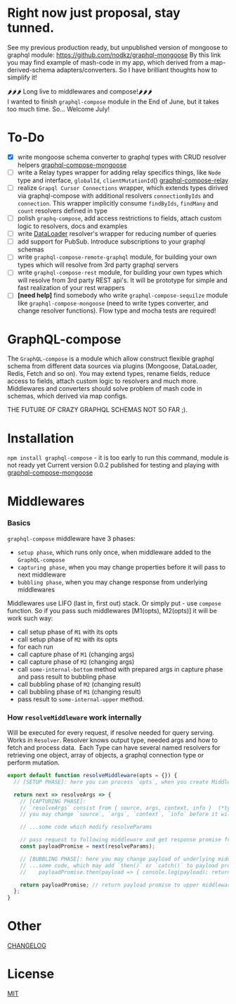 # Right now just proposal, stay tunned.
See my previous production ready, but unpublished version of mongoose to graphql module: https://github.com/nodkz/graphql-mongoose
By this link you may find example of mash-code in my app, which derived from a map-derived-schema adapters/converters.
So I have brilliant thoughts how to simplify it!

🌶🌶🌶 Long live to middlewares and compose!🌶🌶🌶  
I wanted to finish `graphql-compose` module in the End of June, but it takes too much time. So... Welcome July!

To-Do
=====
- [x] write mongoose schema converter to graphql types with CRUD resolver helpers [graphql-compose-mongoose](https://github.com/nodkz/graphql-compose-mongoose)
- [ ] write a Relay types wrapper for adding relay specifics things, like `Node` type and interface, `globalId`, `clientMutationId`() [graphql-compose-relay](https://github.com/nodkz/graphql-compose-relay)
- [ ] realize `Grapql Cursor Connections` wrapper, which extends types dirived via graphql-compose with additional resolvers `connectionByIds` and `connection`. This wrapper implicitly consume `findByIds`, `findMany` and `count` resolvers defined in type
- [ ] polish `graphq-compose`, add access restrictions to fields, attach custom logic to resolvers, docs and examples
- [ ] write [DataLoader](https://github.com/facebook/dataloader) resolver's wrapper for reducing number of queries
- [ ] add support for PubSub. Introduce subscriptions to your graphql schemas
- [ ] write `graphql-compose-remote-graphql` module, for building your own types which will resolve from 3rd party graphql servers
- [ ] write `graphql-compose-rest` module, for building your own types which will resolve from 3rd party REST api's. It will be prototype for simple and fast realization of your rest wrappers
- [ ] **[need help]** find somebody who write `graphql-compose-sequilze` module like `graphql-compose-mongoose` (need to write types converter, and change resolver functions). Flow type and mocha tests are required!

GraphQL-compose
======================

The `GraphQL-compose` is a module which allow construct flexible graphql schema from different data sources via plugins (Mongoose, DataLoader, Redis, Fetch and so on).
You may extend types, rename fields, reduce access to fields, attach custom logic to resolvers and much more.
Middlewares and converters should solve problem of mash code in schemas, which derived via map configs.

THE FUTURE OF CRAZY GRAPHQL SCHEMAS NOT SO FAR ;).


Installation
============

`npm install graphql-compose` - it is too early to run this command, module is not ready yet
Current version 0.0.2 published for testing and playing with  [graphql-compose-mongoose](https://github.com/nodkz/graphql-compose-mongoose)


Middlewares
===========

### Basics
`graphql-compose` middleware have 3 phases:
- `setup phase`, which runs only once, when middleware added to the `GraphQL-compose`
- `capturing phase`, when you may change properties before it will pass to next middleware
- `bubbling phase`, when you may change response from underlying middlewares

Middlewares use LIFO (last in, first out) stack. Or simply put - use `compose` function. So if you pass such middlewares [M1(opts), M2(opts)] it will be work such way:
- call setup phase of `M1` with its opts
- call setup phase of `M2` with its opts
- for each run
 - call capture phase of `M1` (changing args)
 - call capture phase of `M2` (changing args)
 - call `some-internal-bottom` method with prepared args in capture phase and pass result to bubbling phase
 - call bubbling phase of `M2` (changing result)
 - call bubbling phase of `M1` (changing result)
 - pass result to `some-internal-upper` method.


### How `resolveMiddleware` work internally
Will be executed for every request, if resolve needed for query serving.
Works in `Resolver`. Resolver knows output type, needed args and how to fetch and process data.  Each Type can have several named resolvers for retrieving one object, array of objects, a graphql connection type or perform mutation.
```js
export default function resolveMiddleware(opts = {}) {
  // [SETUP PHASE]: here you can process `opts`, when you create Middleware

  return next => resolveArgs => {
    // [CAPTURING PHASE]:
    // `resolveArgs` consist from { source, args, context, info }  (*type GraphQLFieldResolveFn*)
    // you may change `source`, `args`, `context`, `info` before it will pass to `next` resolve function.

    // ...some code which modify resolveParams

    // pass request to following middleware and get response promise from it
    const payloadPromise = next(resolveParams);

    // [BUBBLING PHASE]: here you may change payload of underlying middlewares, via promise syntax
    // ...some code, which may add `then()` or `catch()` to payload promise
    //    payloadPromise.then(payload => { console.log(payload); return payload; })

    return payloadPromise; // return payload promise to upper middleware
  };
}
```


Other
=====

[CHANGELOG](https://github.com/nodkz/graphql-compose/blob/master/CHANGELOG.md)

License
=======
[MIT](https://github.com/nodkz/graphql-compose/blob/master/LICENSE.md)

